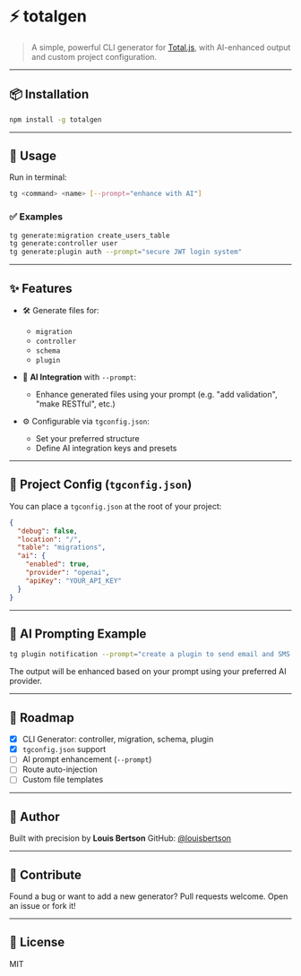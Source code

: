 # ⚡ totalgen

> A simple, powerful CLI generator for [Total.js](https://www.totaljs.com), with AI-enhanced output and custom project configuration.

---

## 📦 Installation

```bash
npm install -g totalgen
````

---

## 🚀 Usage

Run in terminal:

```bash
tg <command> <name> [--prompt="enhance with AI"]
```

### ✅ Examples

```bash
tg generate:migration create_users_table
tg generate:controller user
tg generate:plugin auth --prompt="secure JWT login system"
```

---

## ✨ Features

* 🛠️ Generate files for:

  * `migration`
  * `controller`
  * `schema`
  * `plugin`
* 🤖 **AI Integration** with `--prompt`:

  * Enhance generated files using your prompt (e.g. "add validation", "make RESTful", etc.)
* ⚙️ Configurable via `tgconfig.json`:

  * Set your preferred structure
  * Define AI integration keys and presets

---

## 📁 Project Config (`tgconfig.json`)

You can place a `tgconfig.json` at the root of your project:

```json
{
  "debug": false,
  "location": "/",
  "table": "migrations",
  "ai": {
    "enabled": true,
    "provider": "openai",
    "apiKey": "YOUR_API_KEY"
  }
}
```
---

## 🧠 AI Prompting Example

```bash
tg plugin notification --prompt="create a plugin to send email and SMS alerts"
```

The output will be enhanced based on your prompt using your preferred AI provider.

---

## 📌 Roadmap

* [x] CLI Generator: controller, migration, schema, plugin
* [x] `tgconfig.json` support
* [ ] AI prompt enhancement (`--prompt`)
* [ ] Route auto-injection
* [ ] Custom file templates

---

## 👤 Author

Built with precision by **Louis Bertson**
GitHub: [@louisbertson](https://github.com/will-create)

---

## 🧪 Contribute

Found a bug or want to add a new generator?
Pull requests welcome. Open an issue or fork it!

---

## 🪪 License

MIT
